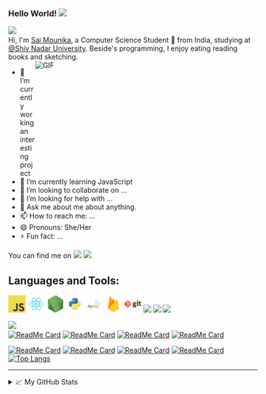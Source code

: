 
 ### Hello World!  <img src="https://github.com/sciencepal/sciencepal/blob/master/assets/Hi.gif" width="29px">
 ![](https://visitor-badge.glitch.me/badge?page_id=mounika2000.mounika2000)
 <br>
Hi, I'm [Sai Mounika](https://blog), a Computer Science Student 🚀 from India, studying at [@Shiv Nadar University](https://snu.edu.in/). Beside's programming, I enjoy eating reading books and sketching.
<br>
<img align="right" alt="GIF" src="https://media.giphy.com/media/L1R1tvI9svkIWwpVYr/giphy.gif?raw=true" width="450" height="220" /> 

- 🔭 I’m currently working an interesting project
- 🌱 I’m currently learning JavaScript 
- 👯 I’m looking to collaborate on ...
- 🤔 I’m looking for help with ...
- 💬 Ask me about me about anything.
- 📫 How to reach me: ...
- 😄 Pronouns: She/Her
- ⚡ Fun fact: ...

You can find me on
[<img src="https://img.icons8.com/color/48/000000/linkedin.png" width="3.5%"/>](https://www.linkedin.com/in/peteti-sai-mounika-b2312b189/) 
<a href="mailto:peteti.mouni@gmail.com"> <img src="https://img.icons8.com/fluent/48/000000/gmail.png" width="3.5%"/> </a>

**Languages and Tools:**  
---
<code><img height="35" src="https://raw.githubusercontent.com/github/explore/80688e429a7d4ef2fca1e82350fe8e3517d3494d/topics/javascript/javascript.png"></code>
<code><img height="35" src="https://raw.githubusercontent.com/github/explore/80688e429a7d4ef2fca1e82350fe8e3517d3494d/topics/react/react.png"></code>
<code><img height="35" src="https://raw.githubusercontent.com/github/explore/80688e429a7d4ef2fca1e82350fe8e3517d3494d/topics/nodejs/nodejs.png"></code>
<code><img height="35" src="https://raw.githubusercontent.com/github/explore/80688e429a7d4ef2fca1e82350fe8e3517d3494d/topics/python/python.png"></code>
<code><img height="35" src="https://raw.githubusercontent.com/github/explore/80688e429a7d4ef2fca1e82350fe8e3517d3494d/topics/mysql/mysql.png"></code>
<code><img height="35" src="https://raw.githubusercontent.com/github/explore/80688e429a7d4ef2fca1e82350fe8e3517d3494d/topics/firebase/firebase.png"></code>
<code><img height="35" src="https://raw.githubusercontent.com/github/explore/80688e429a7d4ef2fca1e82350fe8e3517d3494d/topics/git/git.png"></code>
<code><img height="35" src="https://sdtimes.com/wp-content/uploads/2019/03/jW4dnFtA_400x400.jpg"></code>
<code><img height="35" src="https://upload.wikimedia.org/wikipedia/commons/thumb/8/80/HTML5_logo_resized.svg/1200px-HTML5_logo_resized.svg.png"></code>
<code><img height="35" src="https://upload.wikimedia.org/wikipedia/commons/thumb/3/3d/CSS.3.svg/730px-CSS.3.svg.png"></code>



![](https://img.shields.io/badge/<WORD_ON_LEFT>-<WORD_ON_RIGHT>-informational?style=flat&logo=<LOGO_NAME>&logoColor=white&color=2bbc8a)
<br>
[![ReadMe Card](https://github-readme-stats.vercel.app/api/pin/?username=mounika2000&repo=Local_MarketPlace-React-JS&theme=dark)](https://github.com/mounika2000/Local_MarketPlace-React-JS)
[![ReadMe Card](https://github-readme-stats.vercel.app/api/pin/?username=mounika2000&repo=Hypothesis-Testing_Textual-Entailment&theme=dark)](https://github.com/mounika2000/Hypothesis-Testing_Textual-Entailment)
[![ReadMe Card](https://github-readme-stats.vercel.app/api/pin/?username=mounika2000&repo=Cards&theme=dark)](https://github.com/mounika2000/Cards)
[![ReadMe Card](https://github-readme-stats.vercel.app/api/pin/?username=mounika2000&repo=Classification-of-EMails&theme=dark)](https://github.com/mounika2000/Classification-of-EMails)

[![ReadMe Card](https://github-readme-stats.vercel.app/api/pin/?username=mounika2000&repo=Text-Editor-Using-Java&theme=dark)](https://github.com/mounika2000/Text-Editor-Using-Java)
[![ReadMe Card](https://github-readme-stats.vercel.app/api/pin/?username=mounika2000&repo=Product-Service-ChatBot&theme=dark)](https://github.com/mounika2000/Product-Service-ChatBot)
[![ReadMe Card](https://github-readme-stats.vercel.app/api/pin/?username=mounika2000&repo=Sudoku-Solver&theme=dark)](https://github.com/mounika2000/Sudoku-Solver)
[![ReadMe Card](https://github-readme-stats.vercel.app/api/pin/?username=mounika2000&repo=Face-Mask-Detection&theme=dark)](https://github.com/mounika2000/Face-Mask-Detection)
[![Top Langs](https://github-readme-stats.vercel.app/api/top-langs/?username=mounika2000&layout=compact&theme=dark)](https://github.com/mounika2000/Hypothesis-Testing_Textual-Entailment)

<hr>

<details>
<summary>📈 My GitHub Stats</summary>

<p align="center"> <img src="https://github-readme-stats.vercel.app/api?username=mounika2000&show_icons=truee&theme=gotham" alt="mounika2000" />

</details>

<!-- Actual text -->


<!--
**mounika2000/mounika2000** is a ✨ _special_ ✨ repository because its `README.md` (this file) appears on your GitHub profile.

Here are some ideas to get you started:


-->

